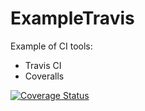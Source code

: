 # ExampleTravis

Example of CI tools:

- Travis CI
- Coveralls

[![Coverage Status](https://coveralls.io/repos/github/setstelematel/ExampleTravis/badge.svg?branch=master)](https://coveralls.io/github/setstelematel/ExampleTravis?branch=master)
